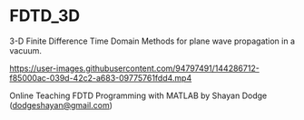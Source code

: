 # FDTD_3D
3-D Finite Difference Time Domain Methods for plane wave propagation in a vacuum. 

https://user-images.githubusercontent.com/94797491/144286712-f85000ac-039d-42c2-a683-09775761fdd4.mp4

Online Teaching FDTD Programming with MATLAB by Shayan Dodge (dodgeshayan@gmail.com)
